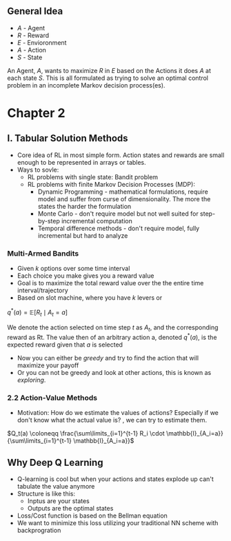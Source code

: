 ## General Idea
- $A$ - Agent 
- $R$ - Reward
- $E$ - Envioronment 
- $A$ - Action
- $S$ - State

An Agent, $A$, wants to maximize $R$ in $E$ based on the Actions it does $A$ at each state $S$. This is all formulated as trying to solve an optimal control problem in an incomplete Markov decision process(es). 

# Chapter 2 

## I. Tabular Solution Methods
- Core idea of RL in most simple form. Action states and rewards are small enough to be represented in arrays or tables. 
- Ways to sovle:
    - RL problems with single state: Bandit problem
    - RL problems with finite Markov Decision Processes (MDP):
        - Dynamic Programming - mathematical formulations, require model and suffer from curse of dimensionality. The more the states the harder the formulation
        - Monte Carlo - don't require model but not well suited for step-by-step incremental computation
        - Temporal difference methods - don't require model, fully incremental but hard to analyze 

### Multi-Armed Bandits
- Given $k$ options over some time interval
- Each choice you make gives you a reward value
- Goal is to maximize the total reward value over the the entire time interval/trajectory
- Based on slot machine, where you have $k$ levers or 


$q^*(a) = \mathbb{E}[R_t \mid A_t = a]$

We denote the action selected on time step $t$ as $A_t$, and the corresponding reward as Rt. The value then of an arbitrary action a, denoted $q^*(a)$, is the expected reward given that $a$ is selected
- Now you can either be $greedy$ and try to find the action that will maximize your payoff 
- Or you can not be greedy and look at other actions, this is known as $exploring$.


### 2.2 Action-Value Methods
- Motivation: How do we estimate the values of actions? Especially if we don't know what the actual value is? , we can try to estimate them. 


$Q_t(a) \coloneqq \frac{\sum\limits_{i=1}^{t-1} R_i \cdot \mathbb{I}_{A_i=a}}{\sum\limits_{i=1}^{t-1} \mathbb{I}_{A_i=a}}$

## Why Deep Q Learning
- Q-learning is cool but when your actions and states explode up can't tabulate the value anymore 
- Structure is like this:
    - Inptus are your states
    - Outputs are the optimal states
- Loss/Cost function is based on the Bellman equation 
- We want to minimize this loss utilizing your traditional NN scheme with backprogration